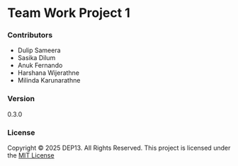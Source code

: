 # Team Work Project 1

### Contributors
- Dulip Sameera
- Sasika Dilum
- Anuk Fernando
- Harshana Wijerathne
- Milinda Karunarathne

### Version
0.3.0

### License
Copyright &copy; 2025 DEP13. All Rights Reserved.
This project is licensed under the [MIT License](LICENSE.txt)

